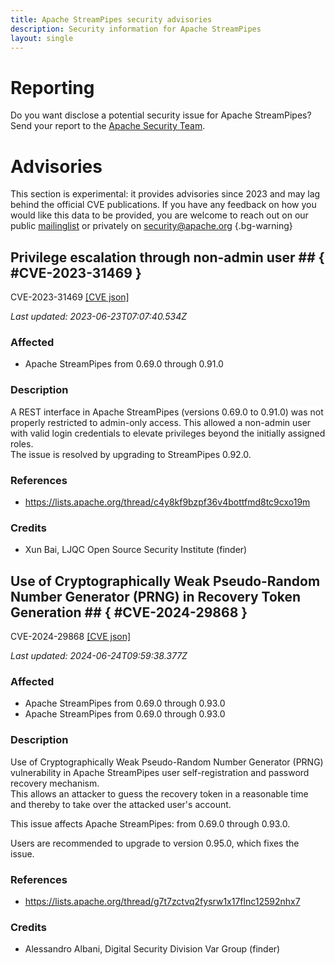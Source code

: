 ```yaml
---
title: Apache StreamPipes security advisories
description: Security information for Apache StreamPipes
layout: single
---
```


# Reporting

Do you want disclose a potential security issue for Apache StreamPipes? Send your report to the [Apache Security Team](mailto:security@apache.org).

# Advisories

This section is experimental: it provides advisories since 2023 and may lag behind the official CVE publications. If you have any feedback on how you would like this data to be provided, you are welcome to reach out on our public [mailinglist](/mailinglist) or privately on [security@apache.org](mailto:security@apache.org)
{.bg-warning}

## Privilege escalation through non-admin user ## { #CVE-2023-31469 }

CVE-2023-31469 [\[CVE json\]](./CVE-2023-31469.cve.json)

_Last updated: 2023-06-23T07:07:40.534Z_

### Affected

* Apache StreamPipes from 0.69.0 through 0.91.0


### Description



A REST interface in Apache StreamPipes (versions 0.69.0 to 0.91.0) <span style="background-color: rgb(255, 255, 255);">was not properly restricted to admin-only access. This </span>allowed a non-admin user with valid login credentials to elevate privileges beyond the initially assigned roles.<br>The issue is resolved by upgrading to StreamPipes 0.92.0.



### References
* https://lists.apache.org/thread/c4y8kf9bzpf36v4bottfmd8tc9cxo19m


### Credits
* Xun Bai, LJQC Open Source Security Institute (finder)


## Use of Cryptographically Weak Pseudo-Random Number Generator (PRNG) in Recovery Token Generation ## { #CVE-2024-29868 }

CVE-2024-29868 [\[CVE json\]](./CVE-2024-29868.cve.json)

_Last updated: 2024-06-24T09:59:38.377Z_

### Affected

* Apache StreamPipes from 0.69.0 through 0.93.0
* Apache StreamPipes from 0.69.0 through 0.93.0


### Description

Use of Cryptographically Weak Pseudo-Random Number Generator (PRNG) vulnerability in Apache StreamPipes&nbsp;<span style="background-color: rgb(255, 255, 255);">user self-registration and password recovery mechanism</span>.<br>This allows an attacker to guess the recovery token in a reasonable time and thereby to take over the attacked user's account.<br><p>This issue affects Apache StreamPipes: from 0.69.0 through 0.93.0.</p><p>Users are recommended to upgrade to version 0.95.0, which fixes the issue.</p>

### References
* https://lists.apache.org/thread/g7t7zctvq2fysrw1x17flnc12592nhx7


### Credits
* Alessandro Albani, Digital Security Division Var Group (finder)
